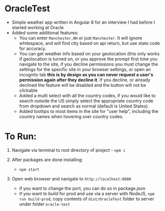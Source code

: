 # OracleTest

 - Simple weather app written in Angular 8 for an interview I had before I started working at Oracle
 - Added some additional features:
    - You can enter `Manchester,NH` or just `Manchester`. It will ignore whitespace, and will find city based on api return, but use state code for accuracy.
    - You can get weather info based on your geolocation (this only works if geolocation is turned on, or you approve the prompt first time you navigate to the site, if you decline permissions you must change the settings for the specific site in your browser settings, or open an incognito tab **this is by design as you can never request a user's permission again after they decline it**. If you decline, or already declined the feature will be disabled and the button will not be clickable
    - Added a multi select with all the country codes, if you would like to search outside the US simply select the appropriate country code from dropdown and search as normal (default is United States). 
    - Added tooltips to most items in the site for "user help", including the country names when hovering over country codes.

# To Run:
  1. Navigate via terminal to root directory of project
    - `npm i`

  2. After packages are done installing:
      - `npm start`
  3. Open web browser and navigate to `http://localhost:8080`
      - if you want to change the port, you can do so in package.json 
      - if you want to build for prod and use via a server with NodeJS, `npm run build-prod`, copy contents of `dist/OracleTest` folder to server under folder `oracle-test`
